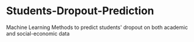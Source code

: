 # Students-Dropout-Prediction
Machine Learning Methods to predict students' dropout on both academic and social-economic data

